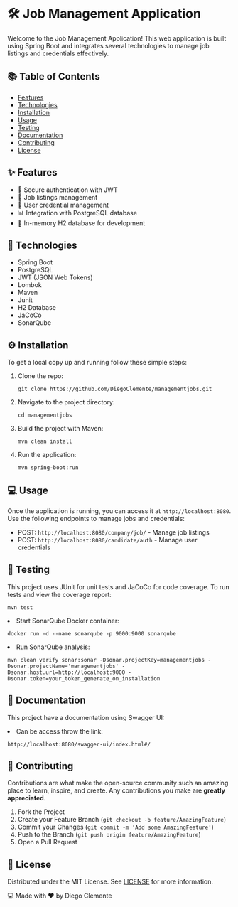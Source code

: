 <h1>🛠️ Job Management Application</h1>
<p>Welcome to the Job Management Application! This web application is built using Spring Boot and integrates several technologies to manage job listings and credentials effectively.</p>

<h2>📚 Table of Contents</h2>
<ul>
        <li><a href="#features">Features</a></li>
        <li><a href="#technologies">Technologies</a></li>
        <li><a href="#installation">Installation</a></li>
        <li><a href="#usage">Usage</a></li>
        <li><a href="#testing">Testing</a></li>
        <li><a href="#documentation">Documentation</a></li>
        <li><a href="#contributing">Contributing</a></li>
        <li><a href="#license">License</a></li>
</ul>

<h2 id="features">✨ Features</h2>
<ul>
        <li>🔐 Secure authentication with JWT</li>
        <li>📂 Job listings management</li>
        <li>👤 User credential management</li>
        <li>📊 Integration with PostgreSQL database</li>
        <li>🧰 In-memory H2 database for development</li>
</ul>

<h2 id="technologies">🚀 Technologies</h2>
<ul>
        <li>Spring Boot</li>
        <li>PostgreSQL</li>
        <li>JWT (JSON Web Tokens)</li>
        <li>Lombok</li>
        <li>Maven</li>
        <li>Junit</li>
        <li>H2 Database</li>
        <li>JaCoCo</li>
        <li>SonarQube</li>
</ul>

<h2 id="installation">⚙️ Installation</h2>
<p>To get a local copy up and running follow these simple steps:</p>
<ol>
        <li>Clone the repo:
            <pre><code>git clone https://github.com/DiegoClemente/managementjobs.git</code></pre>
        </li>
        <li>Navigate to the project directory:
            <pre><code>cd managementjobs</code></pre>
        </li>
        <li>Build the project with Maven:
            <pre><code>mvn clean install</code></pre>
        </li>
        <li>Run the application:
            <pre><code>mvn spring-boot:run</code></pre>
        </li>
</ol>

<h2 id="usage">💻 Usage</h2>
<p>Once the application is running, you can access it at <code>http://localhost:8080</code>. Use the following endpoints to manage jobs and credentials:</p>
<ul>
        <li>POST: <code>http://localhost:8080/company/job/</code> - Manage job listings</li>
        <li>POST: <code>http://localhost:8080/candidate/auth</code> - Manage user credentials</li>
</ul>

<h2 id="testing">🧪 Testing</h2>
<p>This project uses JUnit for unit tests and JaCoCo for code coverage. To run tests and view the coverage report:</p>
<pre><code>mvn test</code></pre>
<li>
        Start SonarQube Docker container:
        <pre><code>docker run -d --name sonarqube -p 9000:9000 sonarqube</code></pre>
</li>
<li>Run SonarQube analysis:
        <pre><code>mvn clean verify sonar:sonar -Dsonar.projectKey=managementjobs -Dsonar.projectName='managementjobs' -Dsonar.host.url=http://localhost:9000 -Dsonar.token=your_token_generate_on_installation</code></pre>
</li>

<h2 id="documentation">📜 Documentation</h2>
<p>This project have a documentation using Swagger UI:</p>

<li>
        Can be access throw the link:
        <pre><code>http://localhost:8080/swagger-ui/index.html#/</code></pre>
</li>

<h2 id="contributing">🤝 Contributing</h2>
<p>Contributions are what make the open-source community such an amazing place to learn, inspire, and create. Any contributions you make are <strong>greatly appreciated</strong>.</p>
<ol>
        <li>Fork the Project</li>
        <li>Create your Feature Branch (<code>git checkout -b feature/AmazingFeature</code>)</li>
        <li>Commit your Changes (<code>git commit -m 'Add some AmazingFeature'</code>)</li>
        <li>Push to the Branch (<code>git push origin feature/AmazingFeature</code>)</li>
        <li>Open a Pull Request</li>
</ol>

<h2 id="license">📜 License</h2>
<p>Distributed under the MIT License. See <a href="LICENSE">LICENSE</a> for more information.</p>

<footer>
        <p>💻 Made with ❤️ by Diego Clemente</p>
</footer>


